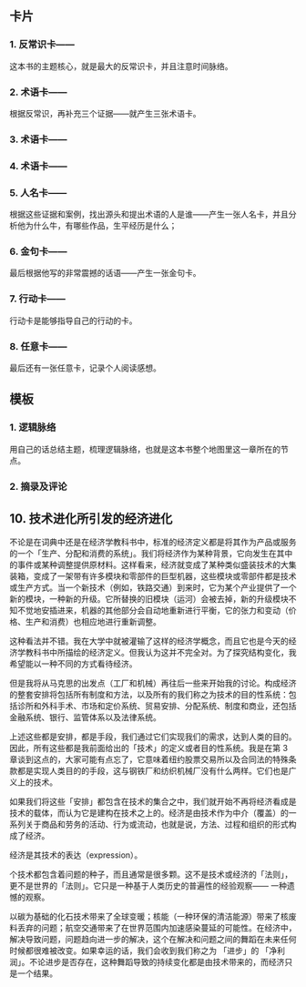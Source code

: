 ## 卡片

### 1. 反常识卡——

这本书的主题核心，就是最大的反常识卡，并且注意时间脉络。

### 2. 术语卡——

根据反常识，再补充三个证据——就产生三张术语卡。

### 3. 术语卡——

### 4. 术语卡——

### 5. 人名卡——

根据这些证据和案例，找出源头和提出术语的人是谁——产生一张人名卡，并且分析他为什么牛，有哪些作品，生平经历是什么；

### 6. 金句卡——

最后根据他写的非常震撼的话语——产生一张金句卡。

### 7. 行动卡——

行动卡是能够指导自己的行动的卡。

### 8. 任意卡——

最后还有一张任意卡，记录个人阅读感想。

## 模板

### 1. 逻辑脉络

用自己的话总结主题，梳理逻辑脉络，也就是这本书整个地图里这一章所在的节点。

### 2. 摘录及评论

## 10. 技术进化所引发的经济进化

不论是在词典中还是在经济学教科书中，标准的经济定义都是将其作为产品或服务的一个「生产、分配和消费的系统」。我们将经济作为某种背景，它向发生在其中的事件或某种调整提供原材料。这样看来，经济就变成了某种类似盛装技术的大集装箱，变成了一架带有许多模块和零部件的巨型机器，这些模块或零部件都是技术或生产方式。当一个新技术（例如，铁路交通）到来时，它为某个产业提供了一个新的模块，一种新的升级。它所替换的旧模块（运河）会被去掉，新的升级模块不知不觉地安插进来，机器的其他部分会自动地重新进行平衡，它的张力和变动（价格、生产和消费）也相应地进行重新调整。

这种看法并不错。我在大学中就被灌输了这样的经济学概念，而且它也是今天的经济学教科书中所描绘的经济定义。但我认为这并不完全对。为了探究结构变化，我希望能以一种不同的方式看待经济。

但是我将从马克思的出发点（工厂和机械）再往后一些来开始我的讨论。构成经济的整套安排将包括所有制度和方法，以及所有的我们称之为技术的目的性系统：包括诊所和外科手术、市场和定价系统、贸易安排、分配系统、制度和商业，还包括金融系统、银行、监管体系以及法律系统。

上述这些都是安排，都是手段，我们通过它们实现我们的需求，达到人类的目的。因此，所有这些都是我前面给出的「技术」的定义或者目的性系统。我是在第 3 章谈到这点的，大家可能有点忘了，它意味着纽约股票交易所以及合同法的特殊条款都是实现人类目的的手段，这与钢铁厂和纺织机械厂没有什么两样。它们也是广义上的技术。

如果我们将这些「安排」都包含在技术的集合之中，我们就开始不再将经济看成是技术的载体，而认为它是建构在技术之上的。经济是由技术作为中介（覆盖）的一系列关于商品和劳务的活动、行为或流动，也就是说，方法、过程和组织的形式构成了经济。

经济是其技术的表达（expression）。

个技术都包含着问题的种子，而且通常是很多颗。这不是技术或经济的「法则」，更不是世界的「法则」。它只是一种基于人类历史的普遍性的经验观察—— 一种遗憾的观察。

以碳为基础的化石技术带来了全球变暖；核能（一种环保的清洁能源）带来了核废料丢弃的问题；航空交通带来了在世界范围内加速感染蔓延的可能性。在经济中，解决导致问题，问题趋向进一步的解决，这个在解决和问题之间的舞蹈在未来任何时候都很难被改变。如果幸运的话，我们会收到我们称之为 「进步」的 「净利润」。不论进步是否存在，这种舞蹈导致的持续变化都是由技术带来的，而经济只是一个结果。









